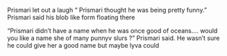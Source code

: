 Prismari let out a laugh “ Prismari thought he was being pretty funny.” Prismari  said his blob like form floating there 


“Prismari didn’t have a name when he was once good of oceans.... would you like a name she of many punnyv slurs ?” Prismari said. He wasn’t sure he could give her a good name but maybe lyva could